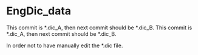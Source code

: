 # EngDic_data
This commit is *.dic_A, then next commit should be *.dic_B.
This commit is *.dic_A, then next commit should be *.dic_B.

In order not to have manually edit the *.dic file.

